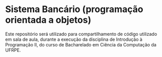 # Sistema Bancário (programação orientada a objetos)
Este repositório será utilizado para compartilhamento de código utilizado em sala de aula, durante a execução da disciplina de Introdução à Programação II, do curso de Bacharelado em Ciência da Computação da UFRPE.
